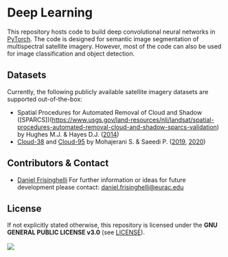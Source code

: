 # Deep Learning
This repository hosts code to build deep convolutional neural networks in [PyTorch](https://pytorch.org/).
The code is designed for semantic image segmentation of multispectral satellite imagery. However, most of the
code can also be used for image classification and object detection.

## Datasets
Currently, the following publicly available satellite imagery datasets are supported out-of-the-box:

- Spatial Procedures for Automated Removal of Cloud and Shadow ([SPARCS])(https://www.usgs.gov/land-resources/nli/landsat/spatial-procedures-automated-removal-cloud-and-shadow-sparcs-validation) by Hughes M.J. & Hayes D.J. ([2014](https://www.mdpi.com/2072-4292/6/6/4907))
- [Cloud-38](https://github.com/SorourMo/38-Cloud-A-Cloud-Segmentation-Dataset) and [Cloud-95](https://github.com/SorourMo/95-Cloud-An-Extension-to-38-Cloud-Dataset) by Mohajerani S. & Saeedi P. ([2019](https://arxiv.org/abs/1901.10077), [2020](https://arxiv.org/abs/2001.08768))

## Contributors & Contact
- [Daniel Frisinghelli](http://www.eurac.edu/en/research/mountains/remsen/staff/Pages/staffdetails.aspx?persId=37603)
For further information or ideas for future development please contact: daniel.frisinghelli@eurac.edu

## License
If not explicitly stated otherwise, this repository is licensed under the **GNU GENERAL PUBLIC LICENSE v3.0**
(see [LICENSE](https://gitlab.inf.unibz.it/REMSEN/ccisnow/deep-learning/-/blob/dev/LICENSE)).<br>
<br>![](http://www.eurac.edu/Style%20Library/logoEURAC.jpg)<br><br>
